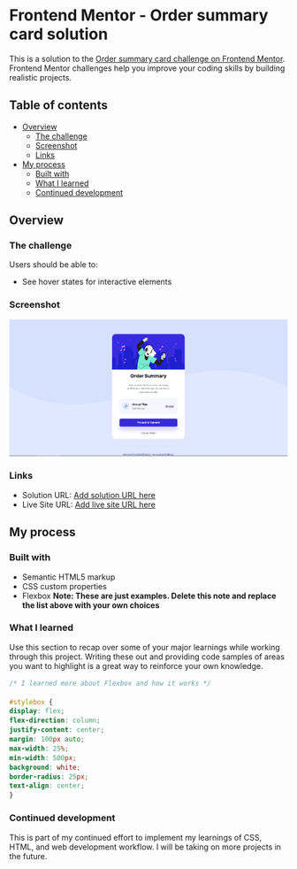 # Frontend Mentor - Order summary card solution

This is a solution to the [Order summary card challenge on Frontend Mentor](https://www.frontendmentor.io/challenges/order-summary-component-QlPmajDUj). Frontend Mentor challenges help you improve your coding skills by building realistic projects. 

## Table of contents

- [Overview](#overview)
  - [The challenge](#the-challenge)
  - [Screenshot](#screenshot)
  - [Links](#links)
- [My process](#my-process)
  - [Built with](#built-with)
  - [What I learned](#what-i-learned)
  - [Continued development](#continued-development)


## Overview

### The challenge

Users should be able to:

- See hover states for interactive elements

### Screenshot

![Completed design preview](screenshot.PNG)

### Links

- Solution URL: [Add solution URL here](https://your-solution-url.com)
- Live Site URL: [Add live site URL here](https://your-live-site-url.com)

## My process

### Built with

- Semantic HTML5 markup
- CSS custom properties
- Flexbox
**Note: These are just examples. Delete this note and replace the list above with your own choices**

### What I learned

Use this section to recap over some of your major learnings while working through this project. Writing these out and providing code samples of areas you want to highlight is a great way to reinforce your own knowledge.

```css
/* I learned more about Flexbox and how it works */

#stylebox {
display: flex;
flex-direction: column;
justify-content: center;
margin: 100px auto;
max-width: 25%;
min-width: 500px;
background: white;
border-radius: 25px;
text-align: center;
}
```


### Continued development

This is part of my continued effort to implement my learnings of CSS, HTML, and web development workflow. I will be taking on more projects in the future.
